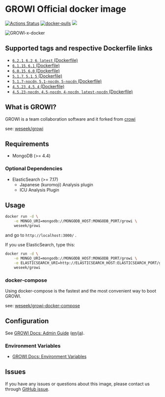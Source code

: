 
GROWI Official docker image
========================

[![Actions Status](https://github.com/weseek/growi/workflows/Release/badge.svg)](https://github.com/weseek/growi/actions) [![docker-pulls](https://img.shields.io/docker/pulls/weseek/growi.svg)](https://hub.docker.com/r/weseek/growi/) [![](https://images.microbadger.com/badges/image/weseek/growi.svg)](https://microbadger.com/images/weseek/growi)

![GROWI-x-docker](https://user-images.githubusercontent.com/1638767/38307565-105956e2-384f-11e8-8534-b1128522d68d.png)


Supported tags and respective Dockerfile links
------------------------------------------------

* [`6.2.1`, `6.2`, `6`, `latest` (Dockerfile)](https://github.com/weseek/growi/blob/v6.2.1/apps/app/docker/Dockerfile)
* [`6.1.15`, `6.1` (Dockerfile)](https://github.com/weseek/growi/blob/v6.1.15/apps/app/docker/Dockerfile)
* [`6.0.15`, `6.0` (Dockerfile)](https://github.com/weseek/growi/blob/v6.0.15/packages/app/docker/Dockerfile)
* [`5.1.7`, `5.1`, `5` (Dockerfile)](https://github.com/weseek/growi/blob/v5.1.7/packages/app/docker/Dockerfile)
* [`5.1.7-nocdn`, `5.1-nocdn`, `5-nocdn` (Dockerfile)](https://github.com/weseek/growi/blob/v5.1.7/packages/app/docker/Dockerfile)
* [`4.5.23`, `4.5`, `4` (Dockerfile)](https://github.com/weseek/growi/blob/v4.5.23/packages/app/docker/Dockerfile)
* [`4.5.23-nocdn`, `4.5-nocdn`, `4-nocdn`, `latest-nocdn` (Dockerfile)](https://github.com/weseek/growi/blob/v4.5.23/packages/app/docker/Dockerfile)


What is GROWI?
-------------

GROWI is a team collaboration software and it forked from [crowi](https://github.com/weseek/crowi/crowi)

see: [weseek/growi](https://github.com/weseek/growi)


Requirements
-------------

* MongoDB (>= 4.4)

### Optional Dependencies

* ElasticSearch (>= 7.17)
    * Japanese (kuromoji) Analysis plugin
    * ICU Analysis Plugin


Usage
-----

```bash
docker run -d \
    -e MONGO_URI=mongodb://MONGODB_HOST:MONGODB_PORT/growi \
    weseek/growi
```

and go to `http://localhost:3000/` .

If you use ElasticSearch, type this:

```bash
docker run -d \
    -e MONGO_URI=mongodb://MONGODB_HOST:MONGODB_PORT/growi \
    -e ELASTICSEARCH_URI=http://ELASTICSEARCH_HOST:ELASTICSEARCH_PORT/growi \
    weseek/growi
```


### docker-compose

Using docker-compose is the fastest and the most convenient way to boot GROWI.

see: [weseek/growi-docker-compose](https://github.com/weseek/growi-docker-compose)


Configuration
-----------

See [GROWI Docs: Admin Guide](https://docs.growi.org/en/admin-guide/) ([en](https://docs.growi.org/en/admin-guide/)/[ja](https://docs.growi.org/ja/admin-guide/)).

### Environment Variables

- [GROWI Docs: Environment Variables](https://docs.growi.org/en/admin-guide/admin-cookbook/env-vars.html)


Issues
------

If you have any issues or questions about this image, please contact us through  [GitHub issue](https://github.com/weseek/growi-docker/issues).

